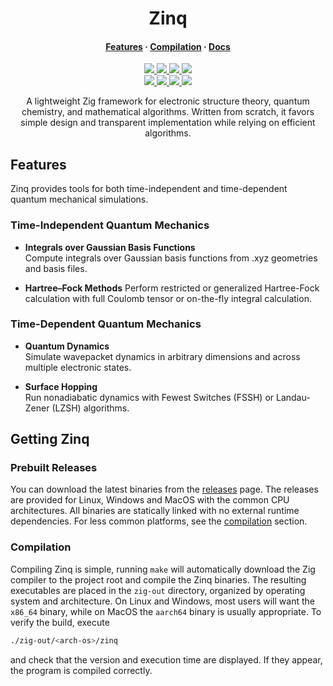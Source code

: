 <h1 align="center">Zinq</h1>

<h4 align="center">
  <a href="https://github.com/tjira/zinq#features">Features</a>
  ·
  <a href="https://github.com/tjira/zinq#compilation">Compilation</a>
  ·
  <a href="https://tjira.github.io/zinq/">Docs</a>
</h4>

<p align="center">
    <a href="https://github.com/tjira/zinq/pulse">
        <img src="https://img.shields.io/github/last-commit/tjira/zinq?style=for-the-badge"/>
    </a>
    <a href="https://github.com/tjira/zinq/blob/master/license">
        <img src="https://img.shields.io/github/license/tjira/zinq?style=for-the-badge"/>
    </a>
    <a href="https://github.com/tjira/zinq/actions/workflows/test.yml">
        <img src="https://img.shields.io/github/actions/workflow/status/tjira/zinq/test.yml?style=for-the-badge&label=test"/>
    </a>
    <a href="https://github.com/tjira/zinq/releases/latest">
        <img src="https://img.shields.io/github/v/release/tjira/zinq?display_name=tag&style=for-the-badge"/>
    </a>
    <br>
    <a href="https://github.com/tjira/zinq">
        <img src="https://img.shields.io/github/languages/code-size/tjira/zinq?style=for-the-badge"/>
    </a>
    <a href="https://github.com/tjira/zinq">
        <img src="https://img.shields.io/endpoint?url=https://ghloc.vercel.app/api/tjira/zinq/badge?filter=.zig$&style=for-the-badge&format=human"/>
    </a>
    <a href="https://github.com/tjira/zinq/stargazers">
        <img src="https://img.shields.io/github/stars/tjira/zinq?style=for-the-badge"/>
    </a>
    <a href="https://github.com/tjira/zinq/releases/latest">
        <img src="https://img.shields.io/github/downloads/tjira/zinq/total?style=for-the-badge"/>
    </a>
</p>

<p align="center">
A lightweight Zig framework for electronic structure theory, quantum chemistry, and mathematical algorithms. Written from scratch, it favors simple design and transparent implementation while relying on efficient algorithms.
</p>

## Features

Zinq provides tools for both time-independent and time-dependent quantum mechanical simulations.

### Time-Independent Quantum Mechanics

* **Integrals over Gaussian Basis Functions**  
  Compute integrals over Gaussian basis functions from .xyz geometries and basis files.

* **Hartree–Fock Methods**
  Perform restricted or generalized Hartree-Fock calculation with full Coulomb tensor or on-the-fly integral calculation.

### Time-Dependent Quantum Mechanics

* **Quantum Dynamics**  
  Simulate wavepacket dynamics in arbitrary dimensions and across multiple electronic states.

* **Surface Hopping**  
  Run nonadiabatic dynamics with Fewest Switches (FSSH) or Landau-Zener (LZSH) algorithms.

## Getting Zinq

### Prebuilt Releases

You can download the latest binaries from the [releases](https://github.com/tjira/zinq/releases/latest) page. The releases are provided for Linux, Windows and MacOS with the common CPU architectures. All binaries are statically linked with no external runtime dependencies. For less common platforms, see the [compilation](#Compilation) section.

### Compilation

Compiling Zinq is simple, running `make` will automatically download the Zig compiler to the project root and compile the Zinq binaries. The resulting executables are placed in the `zig-out` directory, organized by operating system and architecture. On Linux and Windows, most users will want the `x86_64` binary, while on MacOS the `aarch64` binary is usually appropriate. To verify the build, execute

```bash
./zig-out/<arch-os>/zinq
```

and check that the version and execution time are displayed. If they appear, the program is compiled correctly.
